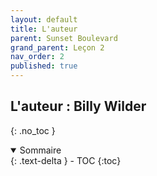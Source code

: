 ```yaml
---
layout: default
title: L'auteur
parent: Sunset Boulevard
grand_parent: Leçon 2
nav_order: 2
published: true
---
```


## L'auteur : Billy Wilder
{: .no_toc }

<details open markdown="block">
  <summary>
    Sommaire
  </summary>
  {: .text-delta }
- TOC
{:toc}
</details>

